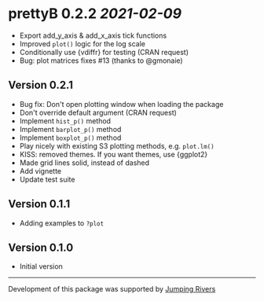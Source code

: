 # prettyB 0.2.2 _2021-02-09_
  * Export add_y_axis & add_x_axis tick functions
  * Improved `plot()` logic for the log scale
  * Conditionally use {vdiffr} for testing (CRAN request)
  * Bug: plot matrices fixes #13 (thanks to @gmonaie)

## Version 0.2.1
  * Bug fix: Don't open plotting window when loading the package
  * Don't override default argument (CRAN request)
  * Implement `hist_p()` method
  * Implement `barplot_p()` method
  * Implement `boxplot_p()` method
  * Play nicely with existing S3 plotting methods, e.g. `plot.lm()`
  * KISS: removed themes. If you want themes, use {ggplot2}
  * Made grid lines solid, instead of dashed
  * Add vignette
  * Update test suite

## Version 0.1.1
  * Adding examples to `?plot`

## Version 0.1.0
  * Initial version

-----

Development of this package was supported by [Jumping
Rivers](https://www.jumpingrivers.com)
